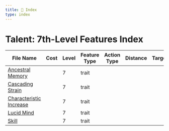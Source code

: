 ```yaml
---
title: 📑 Index
type: index
---
```


# Talent: 7th-Level Features Index

| File Name                                               | Cost | Level | Feature Type | Action Type | Distance | Target |
| ------------------------------------------------------- | ---- | ----- | ------------ | ----------- | -------- | ------ |
| [Ancestral Memory](../Ancestral%20Memory)               |      | 7     | trait        |             |          |        |
| [Cascading Strain](../Cascading%20Strain)               |      | 7     | trait        |             |          |        |
| [Characteristic Increase](../Characteristic%20Increase) |      | 7     | trait        |             |          |        |
| [Lucid Mind](../Lucid%20Mind)                           |      | 7     | trait        |             |          |        |
| [Skill](../Skill)                                       |      | 7     | trait        |             |          |        |
